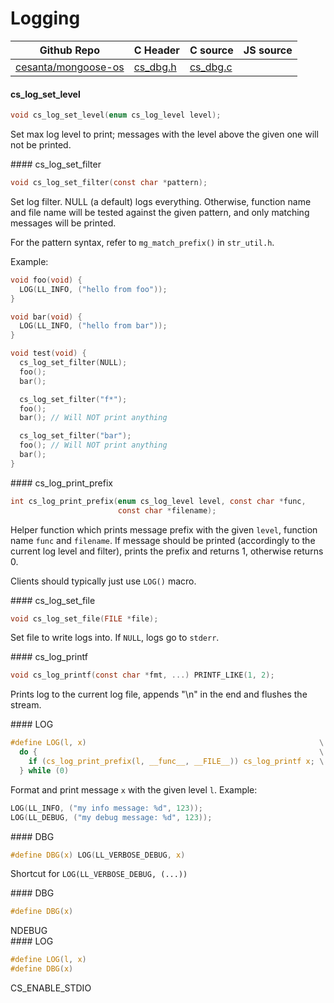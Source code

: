 # Logging
| Github Repo | C Header | C source  | JS source |
| ----------- | -------- | --------  | ----------------- |
| [cesanta/mongoose-os](https://github.com/cesanta/mongoose-os) | [cs_dbg.h](https://github.com/cesanta/mongoose-os/tree/master/fw/include/cs_dbg.h) | [cs_dbg.c](https://github.com/cesanta/mongoose-os/tree/master/fw/src/cs_dbg.c)  | &nbsp;         |

#### cs_log_set_level

```c
void cs_log_set_level(enum cs_log_level level);
```
<div class="apidescr">

Set max log level to print; messages with the level above the given one will
not be printed.
 
</div>
#### cs_log_set_filter

```c
void cs_log_set_filter(const char *pattern);
```
<div class="apidescr">

Set log filter. NULL (a default) logs everything.
Otherwise, function name and file name will be tested against the given
pattern, and only matching messages will be printed.

For the pattern syntax, refer to `mg_match_prefix()` in `str_util.h`.

Example:
```c
void foo(void) {
  LOG(LL_INFO, ("hello from foo"));
}

void bar(void) {
  LOG(LL_INFO, ("hello from bar"));
}

void test(void) {
  cs_log_set_filter(NULL);
  foo();
  bar();

  cs_log_set_filter("f*");
  foo();
  bar(); // Will NOT print anything

  cs_log_set_filter("bar");
  foo(); // Will NOT print anything
  bar();
}
```
 
</div>
#### cs_log_print_prefix

```c
int cs_log_print_prefix(enum cs_log_level level, const char *func,
                        const char *filename);
```
<div class="apidescr">

Helper function which prints message prefix with the given `level`, function
name `func` and `filename`. If message should be printed (accordingly to the
current log level and filter), prints the prefix and returns 1, otherwise
returns 0.

Clients should typically just use `LOG()` macro.
 
</div>
#### cs_log_set_file

```c
void cs_log_set_file(FILE *file);
```
<div class="apidescr">

Set file to write logs into. If `NULL`, logs go to `stderr`.
 
</div>
#### cs_log_printf

```c
void cs_log_printf(const char *fmt, ...) PRINTF_LIKE(1, 2);
```
<div class="apidescr">

Prints log to the current log file, appends "\n" in the end and flushes the
stream.
 
</div>
#### LOG

```c
#define LOG(l, x)                                                    \
  do {                                                               \
    if (cs_log_print_prefix(l, __func__, __FILE__)) cs_log_printf x; \
  } while (0)
```
<div class="apidescr">

Format and print message `x` with the given level `l`. Example:

```c
LOG(LL_INFO, ("my info message: %d", 123));
LOG(LL_DEBUG, ("my debug message: %d", 123));
```
 
</div>
#### DBG

```c
#define DBG(x) LOG(LL_VERBOSE_DEBUG, x)
```
<div class="apidescr">

Shortcut for `LOG(LL_VERBOSE_DEBUG, (...))`
 
</div>
#### DBG

```c
#define DBG(x)
```
<div class="apidescr">
 NDEBUG 
</div>
#### LOG

```c
#define LOG(l, x)
#define DBG(x)
```
<div class="apidescr">
 CS_ENABLE_STDIO 
</div>
